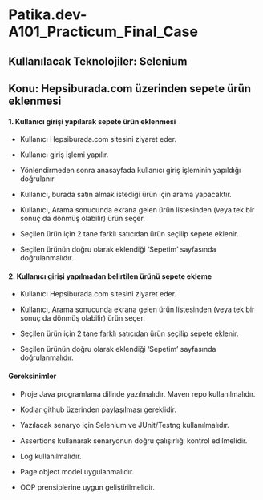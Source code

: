 # Patika.dev-A101_Practicum_Final_Case


## Kullanılacak Teknolojiler: Selenium
## Konu: Hepsiburada.com üzerinden sepete ürün eklenmesi 

 #### 1. Kullanıcı girişi yapılarak sepete ürün eklenmesi
 
 * Kullanıcı Hepsiburada.com sitesini ziyaret eder.
 
 * Kullanıcı giriş işlemi yapılır.
 
 * Yönlendirmeden sonra anasayfada kullanıcı giriş işleminin yapıldığı doğrulanır
 
 * Kullanıcı, burada satın almak istediği ürün için arama yapacaktır.
 
 * Kullanıcı, Arama sonucunda ekrana gelen ürün listesinden (veya tek bir sonuç da dönmüş olabilir) ürün seçer.
 
 * Seçilen ürün için 2 tane farklı satıcıdan ürün seçilip sepete eklenir.
 
 * Seçilen ürünün doğru olarak eklendiği ‘Sepetim’ sayfasında doğrulanmalıdır.

 #### 2. Kullanıcı girişi yapılmadan belirtilen ürünü sepete ekleme
 
 * Kullanıcı Hepsiburada.com sitesini ziyaret eder.
 
 * Kullanıcı, Arama sonucunda ekrana gelen ürün listesinden (veya tek bir sonuç da dönmüş olabilir) ürün seçer.
 
 * Seçilen ürün için 2 tane farklı satıcıdan ürün seçilip sepete eklenir.
 
 * Seçilen ürünün doğru olarak eklendiği ‘Sepetim’ sayfasında doğrulanmalıdır.

#### Gereksinimler
 * Proje Java programlama dilinde yazılmalıdır. Maven repo kullanılmalıdır.
 
 * Kodlar github üzerinden paylaşılması gereklidir. 
 
 * Yazılacak senaryo için Selenium ve JUnit/Testng kullanılmalıdır.
 
 * Assertions kullanarak senaryonun doğru çalışırlığı kontrol edilmelidir.
 
 * Log kullanılmalıdır.
 
 * Page object model uygulanmalıdır.
 
 * OOP prensiplerine uygun geliştirilmelidir.
